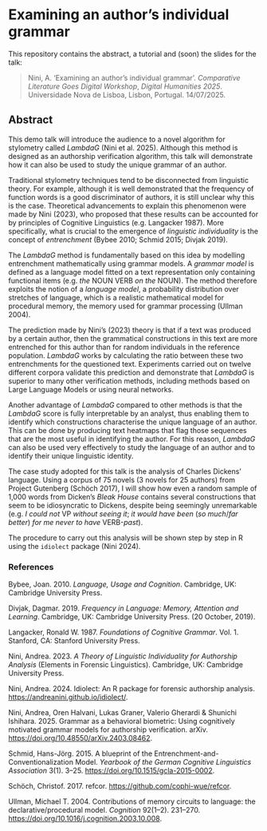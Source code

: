 # Examining an author’s individual grammar

This repository contains the abstract, a tutorial and (soon) the slides for the talk:

> Nini, A. ‘Examining an author’s individual grammar’. *Comparative Literature Goes Digital Workshop*, *Digital Humanities 2025*. Universidade Nova de Lisboa, Lisbon, Portugal. 14/07/2025.

## Abstract

This demo talk will introduce the audience to a novel algorithm for stylometry called *LambdaG* (Nini et al. 2025). Although this method is designed as an authorship verification algorithm, this talk will demonstrate how it can also be used to study the unique grammar of an author.

Traditional stylometry techniques tend to be disconnected from linguistic theory. For example, although it is well demonstrated that the frequency of function words is a good discriminator of authors, it is still unclear why this is the case. Theoretical advancements to explain this phenomenon were made by Nini (2023), who proposed that these results can be accounted for by principles of Cognitive Linguistics (e.g. Langacker 1987). More specifically, what is crucial to the emergence of *linguistic individuality* is the concept of *entrenchment* (Bybee 2010; Schmid 2015; Divjak 2019).

The *LambdaG* method is fundamentally based on this idea by modelling entrenchment mathematically using grammar models. A *grammar model* is defined as a language model fitted on a text representation only containing functional items (e.g. *the* NOUN VERB *on the* NOUN). The method therefore exploits the notion of a *language model*, a probability distribution over stretches of language, which is a realistic mathematical model for procedural memory, the memory used for grammar processing (Ullman 2004).

The prediction made by Nini’s (2023) theory is that if a text was produced by a certain author, then the grammatical constructions in this text are more entrenched for this author than for random individuals in the reference population. *LambdaG* works by calculating the ratio between these two entrenchments for the questioned text. Experiments carried out on twelve different corpora validate this prediction and demonstrate that *LambdaG* is superior to many other verification methods, including methods based on Large Language Models or using neural networks.

Another advantage of *LambdaG* compared to other methods is that the *LambdaG* score is fully interpretable by an analyst, thus enabling them to identify which constructions characterise the unique language of an author. This can be done by producing text heatmaps that flag those sequences that are the most useful in identifying the author. For this reason, *LambdaG* can also be used very effectively to study the language of an author and to identify their unique linguistic identity.

The case study adopted for this talk is the analysis of Charles Dickens’ language. Using a corpus of 75 novels (3 novels for 25 authors) from Project Gutenberg (Schöch 2017), I will show how even a random sample of 1,000 words from Dicken’s *Bleak House* contains several constructions that seem to be idiosyncratic to Dickens, despite being seemingly unremarkable (e.g. *I could not* VP *without seeing it*; *it would have been* (*so much*/*far better*) *for me never to have* VERB-*past*).

The procedure to carry out this analysis will be shown step by step in R using the `idiolect` package (Nini 2024).

### References

Bybee, Joan. 2010. *Language, Usage and Cognition*. Cambridge, UK: Cambridge University Press.

Divjak, Dagmar. 2019. *Frequency in Language: Memory, Attention and Learning*. Cambridge, UK: Cambridge University Press. (20 October, 2019).

Langacker, Ronald W. 1987. *Foundations of Cognitive Grammar*. Vol. 1. Stanford, CA: Stanford University Press.

Nini, Andrea. 2023. *A Theory of Linguistic Individuality for Authorship Analysis* (Elements in Forensic Linguistics). Cambridge, UK: Cambridge University Press.

Nini, Andrea. 2024. Idiolect: An R package for forensic authorship analysis. <https://andreanini.github.io/idiolect/>.

Nini, Andrea, Oren Halvani, Lukas Graner, Valerio Gherardi & Shunichi Ishihara. 2025. Grammar as a behavioral biometric: Using cognitively motivated grammar models for authorship verification. arXiv. <https://doi.org/10.48550/arXiv.2403.08462>.

Schmid, Hans-Jörg. 2015. A blueprint of the Entrenchment-and-Conventionalization Model. *Yearbook of the German Cognitive Linguistics Association* 3(1). 3–25. <https://doi.org/10.1515/gcla-2015-0002>.

Schöch, Christof. 2017. refcor. <https://github.com/cophi-wue/refcor>.

Ullman, Michael T. 2004. Contributions of memory circuits to language: the declarative/procedural model. *Cognition* 92(1–2). 231–270. <https://doi.org/10.1016/j.cognition.2003.10.008>.

